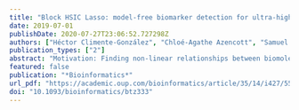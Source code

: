 ```yaml
---
title: "Block HSIC Lasso: model-free biomarker detection for ultra-high dimensional data"
date: 2019-07-01
publishDate: 2020-07-27T23:06:52.727298Z
authors: ["Héctor Climente-González", "Chloé-Agathe Azencott", "Samuel Kaski", "Makoto Yamada"]
publication_types: ["2"]
abstract: "Motivation: Finding non-linear relationships between biomolecules and a biological outcome is computationally expensive and statistically challenging. Existing methods have important drawbacks, including among others lack of parsimony, non-convexity and computational overhead. Here we propose block HSIC Lasso, a non-linear feature selector that does not present the previous drawbacks."
featured: false
publication: "*Bioinformatics*"
url_pdf: "https://academic.oup.com/bioinformatics/article/35/14/i427/5529193"
doi: "10.1093/bioinformatics/btz333"
---
```


